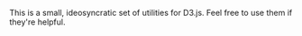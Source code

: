 This is a small, ideosyncratic set of utilities for D3.js. Feel free to use them if they're helpful.